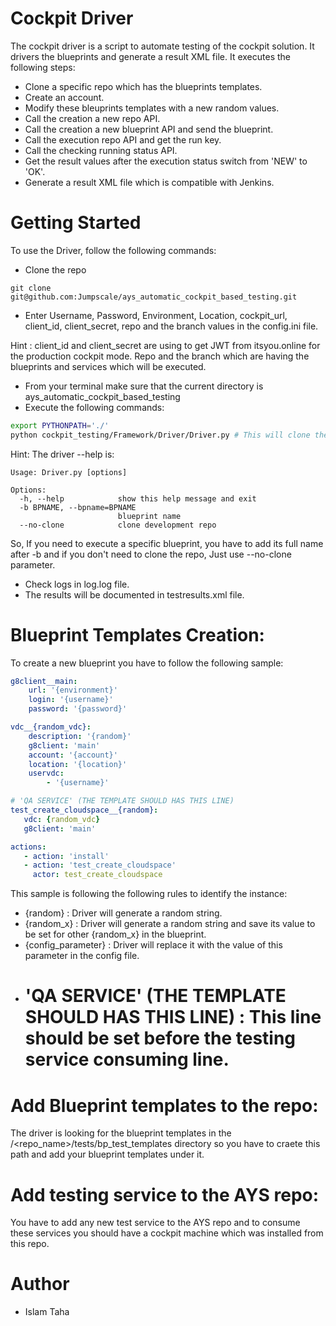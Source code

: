 # Cockpit Driver
The cockpit driver is a script to automate testing of the cockpit solution. It drivers the blueprints and generate a result XML file. It executes the following steps:
* Clone a specific repo which has the blueprints templates.
* Create an account.
* Modify these bleuprints templates with a new random values.
* Call the creation a new repo API.
* Call the creation a new blueprint API and send the blueprint.
* Call the execution repo API and get the run key.
* Call the checking running status API.
* Get the result values after the execution status switch from 'NEW' to 'OK'.
* Generate a result XML file which is compatible with Jenkins.


# Getting Started
To use the Driver, follow the following commands:
* Clone the repo
```
git clone git@github.com:Jumpscale/ays_automatic_cockpit_based_testing.git
```
* Enter Username, Password, Environment, Location, cockpit_url, client_id, client_secret, repo and the branch values in the config.ini file.

 Hint : client_id and client_secret are using to get JWT from itsyou.online for the production cockpit mode. Repo and the branch which are having the blueprints and services which will be executed.

* From your terminal make sure that the current directory is ays_automatic_cockpit_based_testing
* Execute the following commands:
```bash
export PYTHONPATH='./'
python cockpit_testing/Framework/Driver/Driver.py # This will clone the repo and execute all the blueprints.
```
Hint: The driver --help is:
```
Usage: Driver.py [options]

Options:
  -h, --help            show this help message and exit
  -b BPNAME, --bpname=BPNAME
                        blueprint name
  --no-clone            clone development repo

```
So, If you need to execute a specific blueprint, you have to add its full name after -b and if you don't need to clone the repo, Just use --no-clone parameter.

* Check logs in log.log file.
* The results will be documented in testresults.xml file.

# Blueprint Templates Creation:
To create a new blueprint you have to follow the following sample:

```yaml
g8client__main:
    url: '{environment}'
    login: '{username}'
    password: '{password}'

vdc__{random_vdc}:
    description: '{random}'
    g8client: 'main'
    account: '{account}'
    location: '{location}'
    uservdc:
        - '{username}'

# 'QA SERVICE' (THE TEMPLATE SHOULD HAS THIS LINE)
test_create_cloudspace__{random}:
   vdc: {random_vdc}
   g8client: 'main'

actions:
   - action: 'install'
   - action: 'test_create_cloudspace'
     actor: test_create_cloudspace
```

This sample is following the following rules to identify the instance:
  * {random} : Driver will generate a random string.
  * {random_x} :  Driver will generate a random string and save its value to be set for other {random_x} in the blueprint.
  * {config_parameter} : Driver will replace it with the value of this parameter in the config file.
  * # 'QA SERVICE' (THE TEMPLATE SHOULD HAS THIS LINE) : This line should be set before the testing service consuming line.

# Add Blueprint templates to the repo:
  The driver is looking for the blueprint templates in the /<repo_name>/tests/bp_test_templates directory so you have to craete this path and add your blueprint templates under it.

# Add testing service to the AYS repo:
  You have to add any new test service to the AYS repo and to consume these services you should have a cockpit machine which was installed from this repo.

# Author
* Islam Taha
